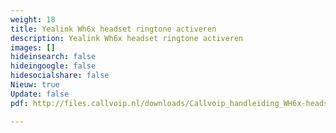 ```yaml
---
weight: 18
title: Yealink Wh6x headset ringtone activeren
description: Yealink Wh6x headset ringtone activeren
images: []
hideinsearch: false
hideingoogle: false
hidesocialshare: false
Nieuw: true
Update: false
pdf: http://files.callvoip.nl/downloads/Callvoip_handleiding_WH6x-headset-ringtone-inschakelen.pdf

---
```

